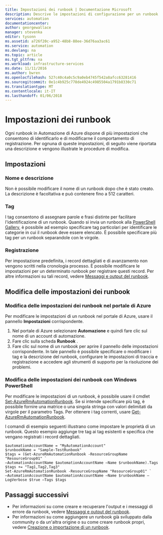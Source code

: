 ```yaml
---
title: Impostazioni dei runbook | Documentazione Microsoft
description: Descrive le impostazioni di configurazione per un runbook in automazione di Azure e come modificarli tramite il portale di Azure e Windows PowerShell.
services: automation
documentationcenter: 
author: georgewallace
manager: stevenka
editor: tysonn
ms.assetid: a726f20c-a952-48b8-88ee-36d76aa3ac61
ms.service: automation
ms.devlang: na
ms.topic: article
ms.tgt_pltfrm: na
ms.workload: infrastructure-services
ms.date: 11/11/2016
ms.author: bwren
ms.openlocfilehash: 527c40c4a0c5c9a0eb4745f542a8afcc63281416
ms.sourcegitcommit: 0e1c4b925c778de4924c4985504a1791b8330c71
ms.translationtype: MT
ms.contentlocale: it-IT
ms.lasthandoff: 01/06/2018
---
```

# <a name="runbook-settings"></a>Impostazioni dei runbook
Ogni runbook in Automazione di Azure dispone di più impostazioni che consentono di identificarlo e di modificarne il comportamento di registrazione. Per ognuna di queste impostazioni, di seguito viene riportata una descrizione e vengono illustrate le procedure di modifica.

## <a name="settings"></a>Impostazioni
### <a name="name-and-description"></a>Nome e descrizione
Non è possibile modificare il nome di un runbook dopo che è stato creato. La descrizione è facoltativa e può contenere fino a 512 caratteri.

### <a name="tags"></a>Tag
I tag consentono di assegnare parole e frasi distinte per facilitare l'identificazione di un runbook. Quando si invia un runbook alla [PowerShell Gallery](https://www.powershellgallery.com/), è possibile ad esempio specificare tag particolari per identificare le categorie in cui il runbook deve essere elencato. È possibile specificare più tag per un runbook separandole con le virgole.

### <a name="logging"></a>Registrazione
Per impostazione predefinita, i record dettagliati e di avanzamento non vengono scritti nella cronologia processo. È possibile modificare le impostazioni per un determinato runbook per registrare questi record. Per altre informazioni su tali record, vedere [Messaggi e output del runbook](automation-runbook-output-and-messages.md).

## <a name="changing-runbook-settings"></a>Modifica delle impostazioni dei runbook

### <a name="changing-runbook-settings-with-the-azure-portal"></a>Modifica delle impostazioni dei runbook nel portale di Azure
Per modificare le impostazioni di un runbook nel portale di Azure, usare il pannello **Impostazioni** corrispondente.

1. Nel portale di Azure selezionare **Automazione** e quindi fare clic sul nome di un account di automazione.
2. Fare clic sulla scheda **Runbook** .
3. Fare clic sul nome di un runbook per aprire il pannello delle impostazioni corrispondente. In tale pannello è possibile specificare o modificare i tag e la descrizione del runbook, configurare le impostazioni di traccia e registrazione e accedere agli strumenti di supporto per la risoluzione dei problemi.     

### <a name="changing-runbook-settings-with-windows-powershell"></a>Modifica delle impostazioni dei runbook con Windows PowerShell
Per modificare le impostazioni di un runbook, è possibile usare il cmdlet [Set-AzureRmAutomationRunbook](https://msdn.microsoft.com/library/mt603786.aspx). Se si intende specificare più tag, è possibile fornire una matrice o una singola stringa con valori delimitati da virgole per il parametro Tags. Per ottenere i tag correnti, usare [Get-AzureRmAutomationRunbook](https://msdn.microsoft.com/library/mt603728.aspx).

I comandi di esempio seguenti illustrano come impostare le proprietà di un runbook. Questo esempio aggiunge tre tag ai tag esistenti e specifica che vengano registrati i record dettagliati.

    $automationAccountName = "MyAutomationAccount"
    $runbookName = "Sample-TestRunbook"
    $tags = (Get-AzureRmAutomationRunbook -ResourceGroupName "ResourceGroup01" `
    –AutomationAccountName $automationAccountName –Name $runbookName).Tags
    $tags += "Tag1,Tag2,Tag3"
    Set-AzureRmAutomationRunbook -ResourceGroupName "ResourceGroup01" `
    –AutomationAccountName $automationAccountName –Name $runbookName –LogVerbose $true –Tags $tags

## <a name="next-steps"></a>Passaggi successivi
* Per informazioni su come creare e recuperare l'output e i messaggi di errore da runbook, vedere [Messaggi e output del runbook](automation-runbook-output-and-messages.md). 
* Per informazioni su come aggiungere un runbook già sviluppato dalla community o da un'altra origine o su come creare runbook propri, vedere [Creazione o importazione di un runbook](automation-creating-importing-runbook.md). 

